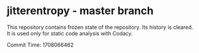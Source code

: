# jitterentropy - master branch

This repository contains frozen state of the repository.
Its history is cleared. It is used only for static code
analysis with Codacy.

Commit Time: 1708066462